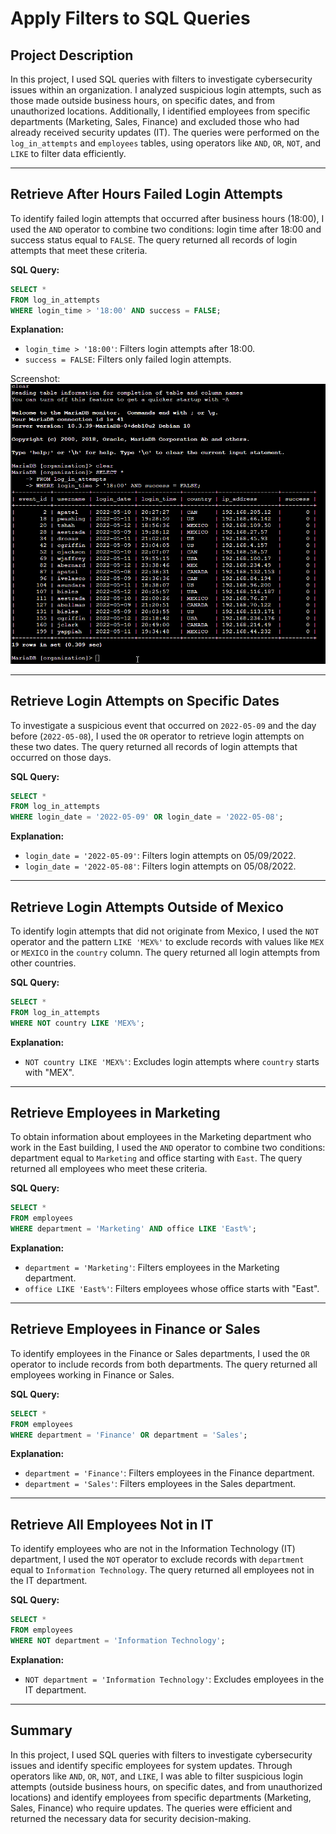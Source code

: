 # Apply Filters to SQL Queries

## Project Description
In this project, I used SQL queries with filters to investigate cybersecurity issues within an organization. I analyzed suspicious login attempts, such as those made outside business hours, on specific dates, and from unauthorized locations. Additionally, I identified employees from specific departments (Marketing, Sales, Finance) and excluded those who had already received security updates (IT). The queries were performed on the `log_in_attempts` and `employees` tables, using operators like `AND`, `OR`, `NOT`, and `LIKE` to filter data efficiently.

---

## Retrieve After Hours Failed Login Attempts
To identify failed login attempts that occurred after business hours (18:00), I used the `AND` operator to combine two conditions: login time after 18:00 and success status equal to `FALSE`. The query returned all records of login attempts that meet these criteria.

**SQL Query:**
```sql
SELECT *
FROM log_in_attempts
WHERE login_time > '18:00' AND success = FALSE;
```

**Explanation:**
- `login_time > '18:00'`: Filters login attempts after 18:00.
- `success = FALSE`: Filters only failed login attempts.

Screenshot:
![After Hours Failed Login Attempts](screenshots/01_print.png)

---

## Retrieve Login Attempts on Specific Dates
To investigate a suspicious event that occurred on `2022-05-09` and the day before (`2022-05-08`), I used the `OR` operator to retrieve login attempts on these two dates. The query returned all records of login attempts that occurred on those days.

**SQL Query:**
```sql
SELECT *
FROM log_in_attempts
WHERE login_date = '2022-05-09' OR login_date = '2022-05-08';
```

**Explanation:**
- `login_date = '2022-05-09'`: Filters login attempts on 05/09/2022.
- `login_date = '2022-05-08'`: Filters login attempts on 05/08/2022.

---

## Retrieve Login Attempts Outside of Mexico
To identify login attempts that did not originate from Mexico, I used the `NOT` operator and the pattern `LIKE 'MEX%'` to exclude records with values like `MEX` or `MEXICO` in the `country` column. The query returned all login attempts from other countries.

**SQL Query:**
```sql
SELECT *
FROM log_in_attempts
WHERE NOT country LIKE 'MEX%';
```

**Explanation:**
- `NOT country LIKE 'MEX%'`: Excludes login attempts where `country` starts with "MEX".

---

## Retrieve Employees in Marketing
To obtain information about employees in the Marketing department who work in the East building, I used the `AND` operator to combine two conditions: department equal to `Marketing` and office starting with `East`. The query returned all employees who meet these criteria.

**SQL Query:**
```sql
SELECT *
FROM employees
WHERE department = 'Marketing' AND office LIKE 'East%';
```

**Explanation:**
- `department = 'Marketing'`: Filters employees in the Marketing department.
- `office LIKE 'East%'`: Filters employees whose office starts with "East".

---

## Retrieve Employees in Finance or Sales
To identify employees in the Finance or Sales departments, I used the `OR` operator to include records from both departments. The query returned all employees working in Finance or Sales.

**SQL Query:**
```sql
SELECT *
FROM employees
WHERE department = 'Finance' OR department = 'Sales';
```

**Explanation:**
- `department = 'Finance'`: Filters employees in the Finance department.
- `department = 'Sales'`: Filters employees in the Sales department.

---

## Retrieve All Employees Not in IT
To identify employees who are not in the Information Technology (IT) department, I used the `NOT` operator to exclude records with `department` equal to `Information Technology`. The query returned all employees not in the IT department.

**SQL Query:**
```sql
SELECT *
FROM employees
WHERE NOT department = 'Information Technology';
```

**Explanation:**
- `NOT department = 'Information Technology'`: Excludes employees in the IT department.

---

## Summary
In this project, I used SQL queries with filters to investigate cybersecurity issues and identify specific employees for system updates. Through operators like `AND`, `OR`, `NOT`, and `LIKE`, I was able to filter suspicious login attempts (outside business hours, on specific dates, and from unauthorized locations) and identify employees from specific departments (Marketing, Sales, Finance) who require updates. The queries were efficient and returned the necessary data for security decision-making.
